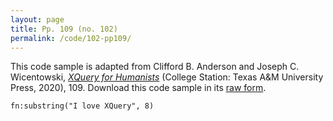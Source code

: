 ```yaml
---
layout: page
title: Pp. 109 (no. 102)
permalink: /code/102-pp109/
---
```


This code sample is adapted from Clifford B. Anderson and Joseph C. Wicentowski, 
[_XQuery for Humanists_](/) (College Station: Texas A&M University Press, 2020), 109. 
Download this code sample in its [raw form](/code/102-pp109/102-pp109.xq).

```xquery
fn:substring("I love XQuery", 8)
```  
